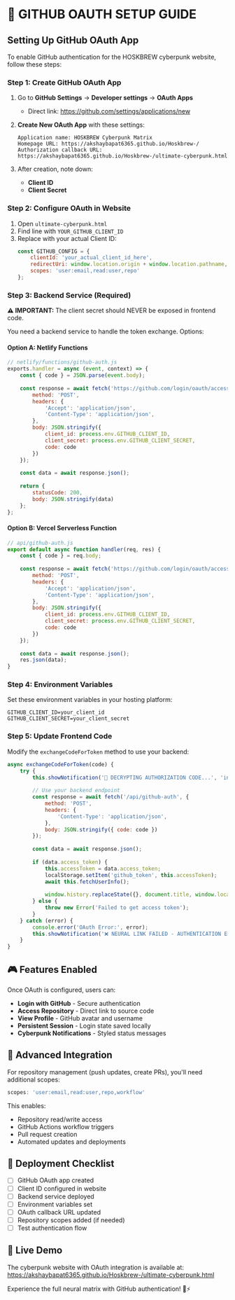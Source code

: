 # 🔐 GITHUB OAUTH SETUP GUIDE

## Setting Up GitHub OAuth App

To enable GitHub authentication for the HOSKBREW cyberpunk website, follow these steps:

### Step 1: Create GitHub OAuth App

1. Go to **GitHub Settings** → **Developer settings** → **OAuth Apps**
   - Direct link: https://github.com/settings/applications/new

2. **Create New OAuth App** with these settings:
   ```
   Application name: HOSKBREW Cyberpunk Matrix
   Homepage URL: https://akshaybapat6365.github.io/Hoskbrew-/
   Authorization callback URL: https://akshaybapat6365.github.io/Hoskbrew-/ultimate-cyberpunk.html
   ```

3. After creation, note down:
   - **Client ID**
   - **Client Secret**

### Step 2: Configure OAuth in Website

1. Open `ultimate-cyberpunk.html`
2. Find line with `YOUR_GITHUB_CLIENT_ID`
3. Replace with your actual Client ID:
   ```javascript
   const GITHUB_CONFIG = {
       clientId: 'your_actual_client_id_here',
       redirectUri: window.location.origin + window.location.pathname,
       scopes: 'user:email,read:user,repo'
   };
   ```

### Step 3: Backend Service (Required)

**⚠️ IMPORTANT:** The client secret should NEVER be exposed in frontend code.

You need a backend service to handle the token exchange. Options:

#### Option A: Netlify Functions
```javascript
// netlify/functions/github-auth.js
exports.handler = async (event, context) => {
    const { code } = JSON.parse(event.body);
    
    const response = await fetch('https://github.com/login/oauth/access_token', {
        method: 'POST',
        headers: {
            'Accept': 'application/json',
            'Content-Type': 'application/json',
        },
        body: JSON.stringify({
            client_id: process.env.GITHUB_CLIENT_ID,
            client_secret: process.env.GITHUB_CLIENT_SECRET,
            code: code
        })
    });
    
    const data = await response.json();
    
    return {
        statusCode: 200,
        body: JSON.stringify(data)
    };
};
```

#### Option B: Vercel Serverless Function
```javascript
// api/github-auth.js
export default async function handler(req, res) {
    const { code } = req.body;
    
    const response = await fetch('https://github.com/login/oauth/access_token', {
        method: 'POST',
        headers: {
            'Accept': 'application/json',
            'Content-Type': 'application/json',
        },
        body: JSON.stringify({
            client_id: process.env.GITHUB_CLIENT_ID,
            client_secret: process.env.GITHUB_CLIENT_SECRET,
            code: code
        })
    });
    
    const data = await response.json();
    res.json(data);
}
```

### Step 4: Environment Variables

Set these environment variables in your hosting platform:

```
GITHUB_CLIENT_ID=your_client_id
GITHUB_CLIENT_SECRET=your_client_secret
```

### Step 5: Update Frontend Code

Modify the `exchangeCodeForToken` method to use your backend:

```javascript
async exchangeCodeForToken(code) {
    try {
        this.showNotification('🔐 DECRYPTING AUTHORIZATION CODE...', 'info');
        
        // Use your backend endpoint
        const response = await fetch('/api/github-auth', {
            method: 'POST',
            headers: {
                'Content-Type': 'application/json',
            },
            body: JSON.stringify({ code: code })
        });
        
        const data = await response.json();
        
        if (data.access_token) {
            this.accessToken = data.access_token;
            localStorage.setItem('github_token', this.accessToken);
            await this.fetchUserInfo();
            
            window.history.replaceState({}, document.title, window.location.pathname);
        } else {
            throw new Error('Failed to get access token');
        }
    } catch (error) {
        console.error('OAuth Error:', error);
        this.showNotification('❌ NEURAL LINK FAILED - AUTHENTICATION ERROR', 'error');
    }
}
```

## 🎮 Features Enabled

Once OAuth is configured, users can:

- **Login with GitHub** - Secure authentication
- **Access Repository** - Direct link to source code
- **View Profile** - GitHub avatar and username
- **Persistent Session** - Login state saved locally
- **Cyberpunk Notifications** - Styled status messages

## 🔧 Advanced Integration

For repository management (push updates, create PRs), you'll need additional scopes:

```javascript
scopes: 'user:email,read:user,repo,workflow'
```

This enables:
- Repository read/write access
- GitHub Actions workflow triggers
- Pull request creation
- Automated updates and deployments

## 🚀 Deployment Checklist

- [ ] GitHub OAuth app created
- [ ] Client ID configured in website
- [ ] Backend service deployed
- [ ] Environment variables set
- [ ] OAuth callback URL updated
- [ ] Repository scopes added (if needed)
- [ ] Test authentication flow

## 🎯 Live Demo

The cyberpunk website with OAuth integration is available at:
https://akshaybapat6365.github.io/Hoskbrew-/ultimate-cyberpunk.html

Experience the full neural matrix with GitHub authentication! 🧠⚡